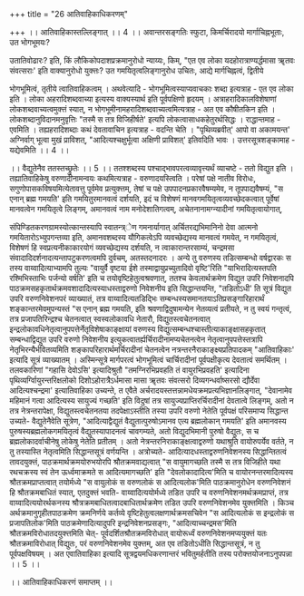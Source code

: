 +++
title = "26 आतिवाहिकाधिकरणम्"

+++
।। आतिवाहिकास्तल्लिङ्गात् ।। 4 ।। अवान्तरसङ्गतिः स्फुटा, किमर्चिरादयो मार्गाचिह्नभूताः, उत भोगभूमयः?

उतातिवोढारः? इति, किं लौकिकोपदाशप्रक्रमानुरोधो न्याय्यः, किम्, "एत एव लोका यदहोरात्राण्यर्द्धमासा ॠतवः संवत्सराः' इति वाक्यानुरोधो युक्त्तः? उत गमयितृत्वलिङ्गानुरोध उचितः, आद्ये मार्गचिह्नत्वं, द्वितीये

भोगभूमित्वं, तृतीये त्वातिवाहिकत्वम् । अथवेत्यादि - भोगभूमित्वस्याप्यवाचकाः शब्दा इत्यत्राह - एत एव लोका इति । लोका अहरादिशब्दवाच्या इत्यस्य वाक्यस्यार्थ इति पूर्वपक्षिणो हृदयम् । अत्राहरादिकालविशेषाणां लोकशब्दवाच्यत्वमुक्त्तं स्यात्, न भोगभूमीनामहरादिशब्दवाच्यत्वमित्यत्राह - अत एव कौषीतकिन इति । लोकशब्दानुविदानमनुवृत्तिः "तस्मै स तत्र विजिहीर्षते' इत्यपि लोकत्वासाधकहेतुरर्थसिद्धः । राद्धान्तमाह - एवमिति । तह्यहरादिशब्दाः कथं देवतावाचिन इत्यत्राह - वदन्ति चेति । "पृथिव्यब्रवीत्' आपो वा अकामयन्त' अग्निर्वाग् भूत्वा मुखं प्राविशत्, "आदित्यश्चक्षुर्भूत्वा अक्षिणी प्राविशत्' इतिवदिति भावः । उत्तरसूत्रशङ्कामाह - यद्येवमिति ।। 4 ।।

।। वैद्युतेनैव ततस्तच्छ्रुतेः ।। 5 ।। ततश्शब्दस्य पश्चाद्भावपरत्वव्यावृत्त्यर्थं व्याचष्टे - ततो विद्युत इति । तह्यातिवाहिकेषु वरुणादीनामन्वयः कथमित्यत्राह - वरुणादयस्त्विति । परेषां पक्षे नातीव विरोधः, सगुणोपासकविषयमित्येतावत्तु पूर्वमेव प्रत्युक्त्तम्, तेषां च पक्षे उपपादनप्रकारवैषम्यमेव, न तूपपाद्यवैषम्यं, "स एनान् ब्रह्म गमयति' इति गमयितुरमानवत्वं दर्शयति, इदं च विशेषणं मानवगमयितृत्वव्यवच्छेदकत्वात् पूर्वेषां मानवत्वेन गमयितृत्वे लिङ्गम्, अमानवत्वं नाम मनोदेशातिगत्वम्, अचेतनानामग्न्यादीनां गमयितृत्वायोगात्,

संपिण्डितकरणग्रामस्योत्कान्तस्यापि स्वातन्त्र्ेण गमनार्यागात् अर्चितरद्यभिमानिनो देवा आत्मनो गमयितारोऽभ्युपगन्तव्या इति, अमानवशब्दस्य यौगिकत्वेऽपि व्यवच्छेद्यस्य मानवत्वं गमयेत्, न गमयितृत्वं, विशेषणं हि स्वप्रत्यनीकाकारयोगं व्यवच्छेद्यस्य दर्शयति, न त्वाकारान्तरसाम्यं, चन्द्रमसा संवादादिदर्शनादत्यन्तापटुकरणत्वमपि दुर्वचम्, अतस्तदनादरः । अन्ये तु वरुणस्य तडित्सम्बन्धो वर्षद्वारकः स तस्य वाय्वादित्याभ्यामपि तुल्यः "वायुर्वै वृष्टया ईशे तस्माद्वायुप्रच्युतादिवो वृष्टि'रिति "याभिरादित्यस्तपति रश्मिभिस्ताभिः पर्जन्यो वर्षति' इति च तयोवृष्टिहेतुत्वश्रवणात्, ततश्च केवलार्थक्रमेण विद्युत उपरि निवेशनादपि पाठक्रमसहकृतार्थक्रमवशादादित्यस्याधस्ताद्वरुणो निवेशनीय इति सिद्धान्तयन्ति, "तडितोऽधी' ति सूत्रं विद्युत उपरि वरुणनिवेशनपरं व्याख्यातं, तत्र वाय्वादित्यतडिद्भिः सम्बन्धस्यसमानतयाऽतिप्रसङ्गारिहारार्थं शङ्कान्तरमेवमुपन्यस्तं "स एनान् ब्रह्म गमयति, इति श्रवणाद्विदुषामन्येन नेतव्यत्वं प्रतीयते, न तु स्वयं गन्तृत्वं, तत्र प्रजापतिरिन्द्रश्च चेतनत्वात् स्वस्वलोकावधि नेतारौ, विद्युतस्त्वचेतनत्वात् इन्द्रलोकावधिनेतृत्वानुपपत्तेर्नेतृविशेषाकाङ्क्षायां वरुणस्य विद्युत्सम्बन्धश्चास्तीत्याकाङ्क्षासहकृतात् सम्बन्धाद्विद्युत उपरि वरुणो निवेशनीय इत्युकत्वातर्ह्यर्चिरादीनामप्यचेतनत्वेन नेतृत्वानुपपत्तेस्तत्रापि नेतृभिरन्यैर्भवितव्यमिति शङ्कापरिहारार्थमर्चिरादीनां चेतनत्वेन नत्रन्तरनैराकाङ्क्ष्यप्रतिपादकम् "आतिवाहिकाः' इत्यादि सूत्रं व्याख्यातम् । अस्मिन्सूत्रे मार्गपरत्वं भोगभूमित्वं चार्चिरादीनां पूर्वपक्षीकृत्य देवतात्वं समर्थितम् । तलवकारिणां "गहासि देवोऽसि' इत्यादिश्रुतौ "तमग्निरभिप्रवहति तं वायुरभिप्रवहति' इत्यादिना पृथिव्यर्ग्विायुरन्तरिक्षलोको दिशोऽहोरात्रैऽर्धमासा मासा ॠतवः संवत्सरो दिव्यगन्धर्वाष्सरसो द्यौर्देवा आदित्यश्चन्द्रमा' इत्यातिवाहिका उच्यन्ते, त एवैते अर्चरादयस्तत्तन्नामधेयक्रमप्रत्यभिज्ञानलिङ्गात्, "देवानामेव महिमानं गत्वा आदित्यस्य सायुज्यं गच्छति' इति विदुषां तत्र सायुज्यप्राप्तिरर्चिरादीनां देवतात्वे लिङ्गम्, अतो न तत्र नेत्रन्तरापेक्षा, विद्युतस्त्वचेतनतया तदपेक्षाऽस्तीति तस्या उपरि वरुणो नेतेति पूर्वपक्षं परिसमाप्य सिद्धान्त उच्यते- वैद्युतेनैवेति सूत्रेण, "आदित्याद्वैद्युतं वैद्युतात्पुरुषोऽमानव एत्य ब्रह्मलोकान् गमयति' इति अमानवस्य पुरुषस्यब्रह्मलोकगमयितृत्वं वैद्युतस्यापादनत्वं चावगम्यते, अतो विद्युदभिमानी पुरुषो वैद्युतः, स च ब्रह्मलोकादर्वाचीनेषु लोकेषु नेतेति प्रतीतम् । अतो नेत्रन्तरनिराकाङ्क्षत्वाद्वरुणो यथाश्रुति वायोरुपर्येव वर्तते, न तु तस्यास्ति नेतृत्वमिति सिद्धान्तसूत्रं वर्णयन्ति । अत्रोच्यते- आदित्यादधस्ताद्वरुणनिवेशनस्य सिद्धान्तितत्वं तावदयुक्त्तं, पाठक्रमार्थक्रमयोरुभयोरपि श्रौतक्रमवाद्यत्वात् "स वायुमागच्छति तस्मै स तत्र विजिहीते यथा रथचक्रस्य स्वं तेन ऊर्ध्वमाक्रमते स आदित्यमागच्छति' इति "देवलोकादादित्य'मिति च वायोरनन्तरमादित्यस्य श्रौतक्रमप्राप्तत्वात् तयोर्मध्ये "स वायुलोकं स वरुणलोकं स आदित्यलोक'मिति पाठक्रमानुरोधेन वरुणनिवेशनं हि श्रौतक्रमबाधितं स्यात्, एतदुक्त्तं भवति- वाय्वादित्ययोर्मध्ये तडित उपरि च वरुणनिवेशनमर्थक्रमप्राप्तं, तत्र वाय्वादित्ययोरर्थकनस्य श्रौत्रक्रमबाधितत्वादबाधितार्थक्रमेण तडित उपरि वरुणनिवेशनमेव युक्त्तमिति । किञ्च अर्थक्रमानुगृहीतपाठक्रमेण क्रमनिर्णये कर्तव्ये वृष्टिहेतुत्वलक्षणार्थक्रमसचिवेन "स आदित्यलोकं स इन्द्रलोकं स प्रजापतिलोक'मिति पाठक्रमेणादित्यादुपरि इन्द्रनिवेशनप्रसङ्गः, "आदित्याच्चन्द्रमस'मिति श्रौतक्रमविरोधातदयुक्त्तमिति चेत्- पूर्वदर्शितश्रौतक्रमविरोधात् वायोरूर्ध्वं वरुणनिवेशनमप्ययुक्त्तं यतः श्रौतक्रमाविरोधात् विद्युतः, परं वरुणनिवेशनमेव युक्त्तम्, अत एव तडितोऽधीति सिद्धान्तसूत्रं, न तु पूर्वपक्षविषयम् । अत एवातिवाहिका इत्यादि सूत्रद्वयमधिकरणान्तरं भवितुमर्हतीति तस्य परोक्त्तयोजनाऽनुपपन्ना ।। 5 ।।

।। आतिवाहिकाधिकरणं समाप्तम् ।।

